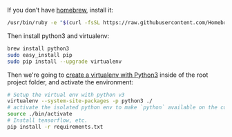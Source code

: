 
If you don’t have [homebrew](https://brew.sh), install it:

```sh
/usr/bin/ruby -e "$(curl -fsSL https://raw.githubusercontent.com/Homebrew/install/master/install)"
```

Then install python3 and virtualenv:

```sh
brew install python3
sudo easy_install pip
sudo pip install --upgrade virtualenv 
```

Then we're going to [create a virtualenv with Python3](https://www.tensorflow.org/install/install_mac#installing_with_virtualenv) inside of the root project folder, and activate the environment:

```sh
# Setup the virtual env with python v3
virtualenv --system-site-packages -p python3 ./
# activate the isolated python env to make `python` available on the commandline
source ./bin/activate 
# Install tensorflow, etc.
pip install -r requirements.txt
```
